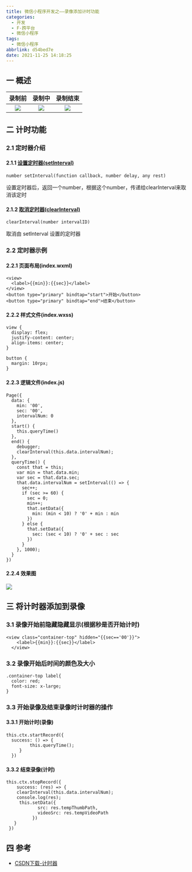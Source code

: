 ```yaml
---
title: 微信小程序开发之——录像添加计时功能
categories:
  - 开发
  - F-跨平台
  - 微信小程序
tags:
  - 微信小程序
abbrlink: d54bed7e
date: 2021-11-25 14:18:25
---
```

## 一 概述

| 录制前 | 录制中 | 录制结束 |
| :----: | :----: | :------: |
| ![][1] | ![][2] |  ![][3]  |

<!--more-->

## 二 计时功能

### 2.1 定时器介绍

#### 2.1.1 [设置定时器(setInterval)][00]

```
number setInterval(function callback, number delay, any rest)
```

设置定时器后，返回一个number，根据这个number，传递给clearInterval来取消该定时

#### 2.1.2 [取消定时器(clearInterval)][01]

```
clearInterval(number intervalID)
```

取消由 setInterval 设置的定时器

### 2.2 定时器示例

#### 2.2.1 页面布局(index.wxml)

```
<view>
  <label>{{min}}:{{sec}}</label>
</view>
<button type="primary" bindtap="start">开始</button>
<button type="primary" bindtap="end">结束</button>
```

#### 2.2.2 样式文件(index.wxss)

```
view {
  display: flex;
  justify-content: center;
  align-items: center;
}

button {
  margin: 10rpx;
}
```

#### 2.2.3 逻辑文件(index.js)

```
Page({
  data: {
    min: '00',
    sec: '00',
    intervalNum: 0
  },
  start() {
    this.queryTime()
  },
  end() {
    debugger;
    clearInterval(this.data.intervalNum);
  },
  queryTime() {
    const that = this;
    var min = that.data.min;
    var sec = that.data.sec;
    that.data.intervalNum = setInterval(() => {
      sec++;
      if (sec >= 60) {
        sec = 0;
        min++;
        that.setData({
          min: (min < 10) ? '0' + min : min
        })
      } else {
        that.setData({
          sec: (sec < 10) ? '0' + sec : sec
        })
      }
    }, 1000);
  }
})
```

#### 2.2.4 效果图
![][4]

## 三 将计时器添加到录像

### 3.1 录像开始前隐藏隐藏显示(根据秒是否开始计时)

```
<view class="container-top" hidden="{{sec=='00'}}">
    <label>{{min}}:{{sec}}</label>
  </view>
```

### 3.2 录像开始后时间的颜色及大小

```
.container-top label{
  color: red;
  font-size: x-large;
}
```

### 3.3 开始录像及结束录像时计时器的操作

#### 3.3.1 开始计时(录像)

```
this.ctx.startRecord({
  success: () => {
         this.queryTime();
     }
  })
```

#### 3.3.2 结束录像(计时)

```
this.ctx.stopRecord({
    success: (res) => {
    clearInterval(this.data.intervalNum);
    console.log(res);
     this.setData({
            src: res.tempThumbPath,
            videoSrc: res.tempVideoPath
          })
   }
 })
```

## 四 参考
* [CSDN下载-计时器](https://download.csdn.net/download/Calvin_zhou/48918093)



[00]:https://developers.weixin.qq.com/minigame/dev/reference/api/setInterval.html
[01]:https://developers.weixin.qq.com/minigame/dev/reference/api/clearInterval.html
[1]:https://cdn.jsdelivr.net/gh/PGzxc/CDN/blog-wechat/wechat-video-take-before.png
[2]:https://cdn.jsdelivr.net/gh/PGzxc/CDN/blog-wechat/wechat-video-take-ing.png
[3]:https://cdn.jsdelivr.net/gh/PGzxc/CDN/blog-wechat/wechat-video-take-after.png
[4]:https://cdn.jsdelivr.net/gh/PGzxc/CDN/blog-wechat/wechat-interval-time-sample.gif